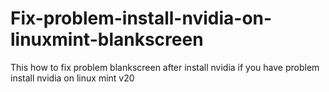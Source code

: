 # Fix-problem-install-nvidia-on-linuxmint-blankscreen
This how to fix problem blankscreen after install nvidia if you have problem install nvidia on linux mint v20 
